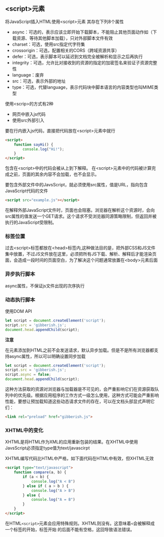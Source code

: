 ## \<script\>元素

将JavaScript插入HTML使用\<script\>元素
其存在下列8个属性

* async：可选的，表示应该立即开始下载脚本，不能阻止其他页面动作如（下载资源、等待其他脚本加载），只对外部脚本文件有效
* charset：可选，使用src指定代字符集
* crossorigin：可选，配置相关的CORS（跨域资源共享）
* defer：可选，表示脚本可以延迟到文档完全被解析和显示之后再执行
* integrity：可选，允许比对接收到的资源的指定的加密签名来验证子资源完整性
* language：废弃
* src：可选，表示外部的地址
* type：可选，代替language，表示代码块中脚本语言的内容类型也叫MIME类型

使用\<scrip\>的方式有2种
* 网页中嵌入js代码
* 使用src外部引入

要在行内嵌入js代码，直接把代码放在\<script\>元素中就行
```html
<script>
    function sayHi() {
        console.log("Hi!");
    }
</script>
```
包含在\<script\>中的代码会被从上到下解释。
在\<script\>元素中的代码被计算完成之前，页面的其余内容不会加载，也不会显示。

要包含外部文件中的JavsScript，就必须使用src属性，值是URL，指向包含JavaScript代码的文件
```html
<script src="example.js"></script>
```
在解释外部JavaScript文件时，页面也会阻塞。浏览器在解析这个资源时，会向src属性的值发送一个GET请求。这个请求不受浏览器同源策略限制，但返回并被执行的JavaScript受限制。

### 标签位置
过去\<script\>标签都放在\<head\>标签内,这种做法目的是，把外部CSS和JS文件集中放置，不过JS文件放在这里，必须把所有JS下载、解析、解释后才能渲染页面，会造成一段时间的页面空白，为了解决这个问题通常放置在\<body\>元素后面

### 异步执行脚本
async属性，不保证js文件出现的次序执行

### 动态执行脚本
使用DOM API
```js
let script = document.createElement('script');
script.src = 'gibberish.js';
document.head.appendChild(script);
```
**注意**

在元素添加到HTML之前不会发送请求，默认异步加载。但是不是所有浏览器都支持async属性，所以可以明确设置同步加载
```js
let script = document.createElement('script');
script.src = 'gibberish.js';
script.async = false;
document.head.appendChild(script);
```
这种方法获取的资源对浏览器与加载器是不可见的，会严重影响它们在资源获取队列中的优先级。根据应用程序的工作方式一级怎么使用，这种方式可能会严重影响性能，要想让预加载知道这些动态请求文件的存在，可以在文档头部显式声明它们：
```html
<link rel="preload" href="gibberish.js">
```

### XHTML中的变化
XHTML是将HTML作为XML的应用重新包装的结果。在XHTML中使用JavsScript必须指定type值为text/javascirpt

XHTML编写代码比HTML中严格，如下面代码在HTML中有效，但XHTML无效
```html
<script type="text/javascript">
    function compare(a, b) {
        if (a < b) {
            console.log("A < B")
        } else if ( a > b ) {
            console.log("A > B")
        } else {
            console.log("A = B")
        }
    }
</script>
```
在HTML`<script>`元素会应用特殊规则。XHTML则没有。这意味着`<`会被解释成一个标签的开始，标签开始 的后面不能有空格，这回导致语法错误。